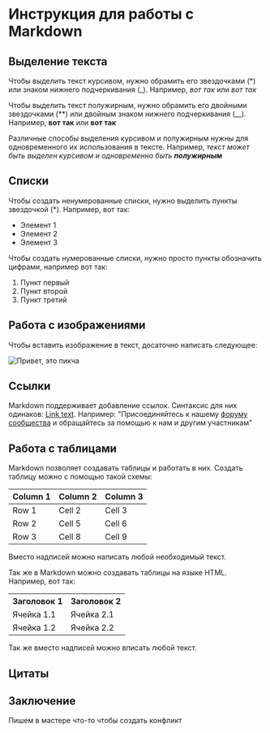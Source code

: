 # Инструкция для работы с Markdown

## Выделение текста

Чтобы выделить текст курсивом, нужно обрамить его звездочками (*) или знаком нижнего подчеркивания (_). Например, *вот так* или _вот так_

Чтобы выделить текст полужирным, нужно обрамить его двойными звездочками (**) или двойным знаком нижнего подчеркивания (__). Например, **вот так** или __вот так__

Различные способы выделения курсивом и полужирным нужны для одновременного их использования в тексте. Например, _текст может быть выделен курсивом и одновременно быть **полужирным**_

## Списки

Чтобы создать ненумерованные списки, нужно выделить пункты звездочкой (*). Например, вот так:

* Элемент 1
* Элемент 2
* Элемент 3

Чтобы создать нумерованные списки, нужно просто пункты обозначить цифрами, например вот так:

1. Пункт первый
2. Пункт второй
3. Пункт третий

## Работа с изображениями

Чтобы вставить изображение в текст, досаточно написать следующее: 

![Привет, это пикча](picture.jpeg.png)

## Ссылки

Markdown поддерживает добавление ссылок. Синтаксис для них одинаков: [Link text](Link_adress). Например: "Присоединяйтесь к нашему [форуму сообщества](https://itsfoss.comunity/) и обращайтесь за помощью к нам и другим участникам"

## Работа с таблицами

Markdown позволяет создавать таблицы и работать в них. Создать таблицу можно с помощью такой схемы:

| Column 1 | Column 2 | Column 3 |
|----------|----------|----------|
| Row 1    | Cell 2   | Cell 3   |
| Row 2    | Cell 5   | Cell 6   |
| Row 3    | Cell 8   | Cell 9   |

Вместо надписей можно написать любой необходимый текст. 

Так же в Markdown можно создавать таблицы на языке HTML. Например, вот так:

<table>
    <tr>
        <th>Заголовок 1</th>
        <th>Заголовок 2</th>
    </tr>
    <tr>
        <td>Ячейка 1.1</td>
        <td>Ячейка 2.1</td>
    </tr>
    <tr>
        <td>Ячейка 1.2</td>
        <td>Ячейка 2.2</td>
    </tr>
<table>

Так же вместо надписей можно вписать любой текст.

## Цитаты 

## Заключение

Пишем в мастере что-то чтобы создать конфликт
